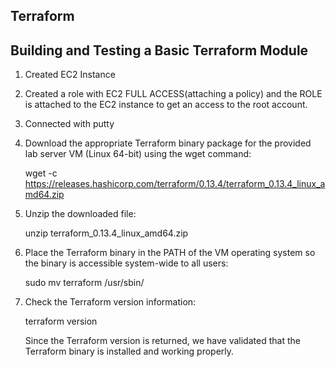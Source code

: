 ## Terraform

## Building and Testing a Basic Terraform Module

1. Created EC2 Instance

2. Created a role with EC2 FULL ACCESS(attaching a policy) and the ROLE is attached to the EC2   instance to get an access to the root account.

3. Connected with putty

4. Download the appropriate Terraform binary package for the provided lab server VM (Linux   64-bit) using the wget command:
     
     wget -c https://releases.hashicorp.com/terraform/0.13.4/terraform_0.13.4_linux_amd64.zip

5. Unzip the downloaded file:
     
     unzip terraform_0.13.4_linux_amd64.zip

6. Place the Terraform binary in the PATH of the VM operating system so the binary is accessible system-wide to all users:
     
     sudo mv terraform /usr/sbin/

7. Check the Terraform version information:
     
     terraform version

     Since the Terraform version is returned, we have validated that the Terraform binary is installed and working properly.
